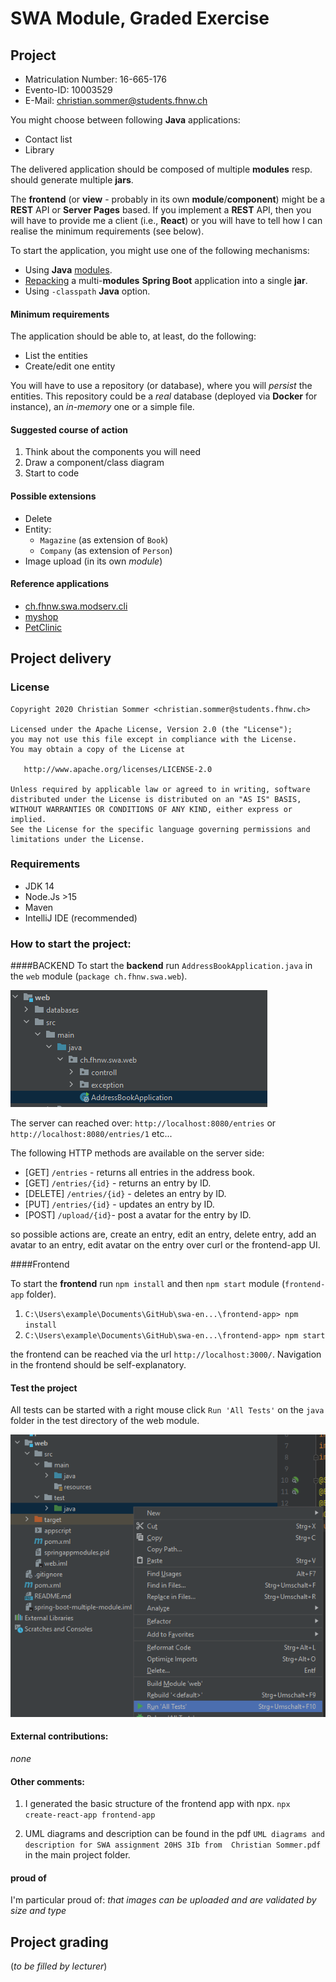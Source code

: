 # SWA Module, Graded Exercise

## Project

* Matriculation Number: 16-665-176
* Evento-ID:	10003529
* E-Mail: christian.sommer@students.fhnw.ch

You might choose between following **Java** applications:
* Contact list
* Library

The delivered application should be composed of multiple **modules** resp. should generate multiple **jars**.

The **frontend** (or **view** - probably in its own **module**/**component**) might be a **REST** API or **Server Pages** based. If you implement a **REST** API, then you will have to provide me a client (i.e., **React**) or you will have to tell how I can realise the minimum requirements (see below).

To start the application, you might use one of the following mechanisms:
* Using **Java** [modules](https://github.com/ribeaud/ch.fhnw.swa.modserv.cli/blob/master/Commands.txt).
* [Repacking](https://ribeaud.github.io/SWA/lectures/5/#10) a multi-**modules** **Spring Boot** application into a single **jar**.
* Using `-classpath` **Java** option.

#### Minimum requirements

The application should be able to, at least, do the following:
* List the entities
* Create/edit one entity

You will have to use a repository (or database), where you will _persist_ the entities. This repository could be a _real_ database (deployed via **Docker** for instance), an _in-memory_ one or a simple file.

#### Suggested course of action

1. Think about the components you will need
1. Draw a component/class diagram
1. Start to code

#### Possible extensions

* Delete
* Entity:
  * `Magazine` (as extension of `Book`)
  * `Company` (as extension of `Person`)
* Image upload (in its own *module*)

#### Reference applications

* [ch.fhnw.swa.modserv.cli](https://github.com/ribeaud/ch.fhnw.swa.modserv.cli)
* [myshop](https://github.com/ribeaud/blog-code-samples/tree/master/myshop)
* [PetClinic](https://github.com/spring-projects/spring-petclinic)

## Project delivery

### License
    Copyright 2020 Christian Sommer <christian.sommer@students.fhnw.ch>

    Licensed under the Apache License, Version 2.0 (the "License");
    you may not use this file except in compliance with the License.
    You may obtain a copy of the License at

       http://www.apache.org/licenses/LICENSE-2.0

    Unless required by applicable law or agreed to in writing, software
    distributed under the License is distributed on an "AS IS" BASIS,
    WITHOUT WARRANTIES OR CONDITIONS OF ANY KIND, either express or implied.
    See the License for the specific language governing permissions and
    limitations under the License.

### Requirements
* JDK 14
* Node.Js >15
* Maven
* IntelliJ IDE (recommended)

### How to start the project:

####BACKEND
To start the <b>backend</b> run `AddressBookApplication.java` in the `web` module (`package ch.fhnw.swa.web`).

![abb0.png](abb0.png)

The server can reached over:
`http://localhost:8080/entries` or `http://localhost:8080/entries/1` etc...

The following HTTP methods are available on the server side:

* [GET]  `/entries` - returns all entries in the address book.
* [GET]  `/entries/{id}` - returns an entry by ID.
* [DELETE] `/entries/{id}` - deletes an entry by ID.
* [PUT] `/entries/{id}` - updates an entry by ID.
* [POST] `/upload/{id}`- post a avatar for the entry by ID.

so possible actions are, create an entry, edit an entry, delete entry, add an avatar to an entry, edit avatar on the entry
over curl or the frontend-app UI. 

####Frontend

To start the <b>frontend</b> run `npm install` and then `npm start` module (`frontend-app` folder).

1) `C:\Users\example\Documents\GitHub\swa-en...\frontend-app> npm install`
2) `C:\Users\example\Documents\GitHub\swa-en...\frontend-app> npm start`

the frontend can be reached via the url `http://localhost:3000/`. Navigation in the frontend should be self-explanatory.

#### Test the project

All tests can be started with a right mouse click `Run 'All Tests'` on the `java` folder in the test directory of the web module.

![abb1.png](abb1.png)

#### External contributions: 
<i>none</i>

#### Other comments:
1) I generated the basic structure of the frontend app with npx. `npx create-react-app frontend-app`

2) UML diagrams and description can be found in the pdf `UML diagrams and description for SWA assignment 20HS 3Ib from 
   Christian Sommer.pdf` in the main project folder.

#### proud of
I'm particular proud of: <i>that images can be uploaded and are validated by size and type</i>

## Project grading

(_to be filled by lecturer_)
